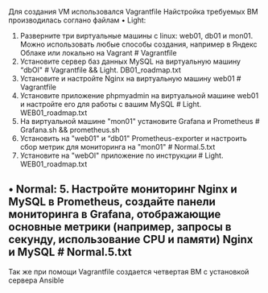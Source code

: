 Для создания VM использовался Vagrantfile
Найстройка требуемых ВМ производилась соглано файлам
• Light:
1.	Разверните три виртуальные машины с linux: web01, db01 и mon01. Можно использовать любые способы создания, например в Яндекс Облаке или локально на Vagrant   # Vagrantfile
2.	Установите сервер баз данных MySQL на виртуальную машину “dbOl"                                                                                               # Vagrantfile  &&   Light. DB01_roadmap.txt
3.	Установите и настройте Nginx на виртуальную машину web01                                                                                                      # Vagrantfile                                
4.	Установите приложение phpmyadmin на виртуальной машине web01 и настройте его для работы с вашим MySQL                                                         # Light. WEB01_roadmap.txt
5.	На виртуальной машине "mon01" установите Grafana и Prometheus                                                                                                 # Grafana.sh   &&   prometheus.sh                      
6.	Установить на "web01" и “db01" Prometheus-exporter и настроить сбор метрик для мониторинга на "mon01"                                                         # Normal.5.txt
7.	Установите на "webOl" приложение по инструкции                                                                                                                # Light. WEB01_roadmap.txt

• Normal:
5.	Настройте мониторинг Nginx и MySQL в Prometheus, создайте панели мониторинга в Grafana, отображающие основные метрики (например, запросы в секунду, использование CPU и памяти) Nginx и MySQL # Normal.5.txt
----------------------

Так же при помощи Vagrantfile создается четвертая ВМ с установкой сервера Ansible
